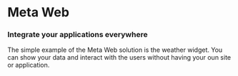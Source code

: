 # Meta Web

### Integrate your applications everywhere

The simple example of the Meta Web solution is the weather widget. You can show your 
data and interact with the users without having your oun site or application.
